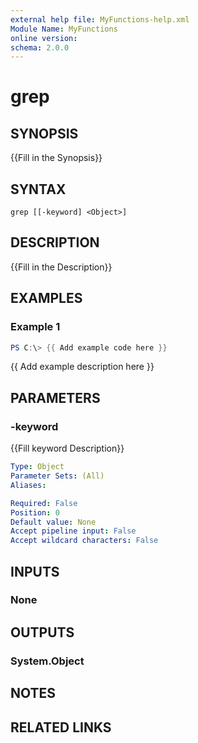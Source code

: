 ```yaml
---
external help file: MyFunctions-help.xml
Module Name: MyFunctions
online version:
schema: 2.0.0
---
```


# grep

## SYNOPSIS
{{Fill in the Synopsis}}

## SYNTAX

```
grep [[-keyword] <Object>]
```

## DESCRIPTION
{{Fill in the Description}}

## EXAMPLES

### Example 1
```powershell
PS C:\> {{ Add example code here }}
```

{{ Add example description here }}

## PARAMETERS

### -keyword
{{Fill keyword Description}}

```yaml
Type: Object
Parameter Sets: (All)
Aliases:

Required: False
Position: 0
Default value: None
Accept pipeline input: False
Accept wildcard characters: False
```

## INPUTS

### None


## OUTPUTS

### System.Object

## NOTES

## RELATED LINKS
